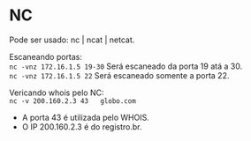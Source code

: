 # NC
Pode ser usado: nc | ncat | netcat.

Escaneando portas:  
``nc -vnz 172.16.1.5 19-30`` Será escaneado da porta 19 atá a 30.  
``nc -vnz 172.16.1.5 22`` Será escaneado somente a porta 22.

Vericando whois pelo NC:  
``nc -v 200.160.2.3 43  
globo.com``
* A porta 43 é utilizada pelo WHOIS.
* O IP 200.160.2.3 é do registro.br.
